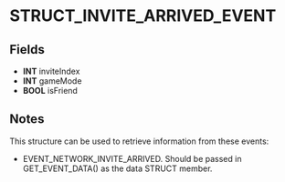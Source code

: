 # STRUCT_INVITE_ARRIVED_EVENT

## Fields
* **INT** inviteIndex
* **INT** gameMode
* **BOOL** isFriend

## Notes
This structure can be used to retrieve information from these events:
- EVENT_NETWORK_INVITE_ARRIVED.
Should be passed in GET_EVENT_DATA() as the data STRUCT member.